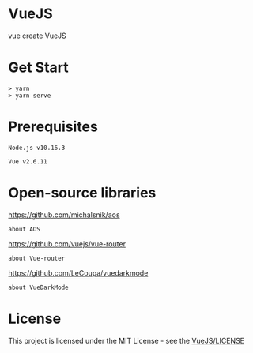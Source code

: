 # VueJS
vue create VueJS
# Get Start
    > yarn
    > yarn serve
# Prerequisites
    Node.js v10.16.3
    
    Vue v2.6.11
# Open-source libraries
https://github.com/michalsnik/aos

    about AOS
https://github.com/vuejs/vue-router

    about Vue-router
    
https://github.com/LeCoupa/vuedarkmode

    about VueDarkMode
# License
This project is licensed under the MIT License - see the [VueJS/LICENSE](LICENSE)
